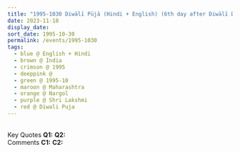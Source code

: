 ```yaml
---
title: "1995-1030 Diwālī Pūjā (Hindi + English) (6th day after Diwālī Day), Sahajyog Ke Suruvat (How Sahaja Yoga Started), Nargol, Maharashtra, India"
date: 2023-11-18
display_date: 
sort_date: 1995-10-30
permalink: /events/1995-1030
tags:
  - blue @ English + Hindi
  - brown @ India
  - crimson @ 1995
  - deeppink @ 
  - green @ 1995-10
  - maroon @ Maharashtra
  - orange @ Nargol
  - purple @ Shri Lakshmi
  - red @ Diwali Puja
---
```


<br>

<wave-list>
  <list-title color="DarkSeaGreen" width="55">Key Quotes</list-title>
  <list-item color="BlanchedAlmond" width="280"><b>Q1:</b> <i></i></list-item>
  <list-item color="Lavender" width="280"><b>Q2:</b> <i></i></list-item>
</wave-list>

<br>

<wave-list>
  <list-title color="DarkSeaGreen" width="55">Comments</list-title>
  <list-item color="BlanchedAlmond" width="280"><b>C1:</b> <i></i></list-item>
  <list-item color="Lavender" width="280"><b>C2:</b> <i></i></list-item>
</wave-list>